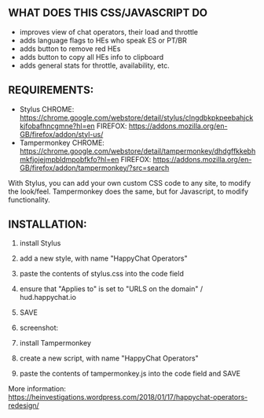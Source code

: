 ## WHAT DOES THIS CSS/JAVASCRIPT DO

- improves view of chat operators, their load and throttle
- adds language flags to HEs who speak ES or PT/BR
- adds button to remove red HEs
- adds button to copy all HEs info to clipboard
- adds general stats for throttle, availability, etc.


## REQUIREMENTS:

- Stylus 
	CHROME: https://chrome.google.com/webstore/detail/stylus/clngdbkpkpeebahjckkjfobafhncgmne?hl=en
	FIREFOX: https://addons.mozilla.org/en-GB/firefox/addon/styl-us/
- Tampermonkey
	CHROME: https://chrome.google.com/webstore/detail/tampermonkey/dhdgffkkebhmkfjojejmpbldmpobfkfo?hl=en
	FIREFOX: https://addons.mozilla.org/en-GB/firefox/addon/tampermonkey/?src=search

With Stylus, you can add your own custom CSS code to any site, to modify the look/feel.
Tampermonkey does the same, but for Javascript, to modify functionality.


## INSTALLATION:

1. install Stylus
2. add a new style, with name "HappyChat Operators"
3. paste the contents of stylus.css into the code field
4. ensure that "Applies to" is set to "URLS on the domain" / hud.happychat.io
5. SAVE
6. screenshot:

1. install Tampermonkey
2. create a new script, with name "HappyChat Operators"
3. paste the contents of tampermonkey.js into the code field and SAVE


More information: https://heinvestigations.wordpress.com/2018/01/17/happychat-operators-redesign/
